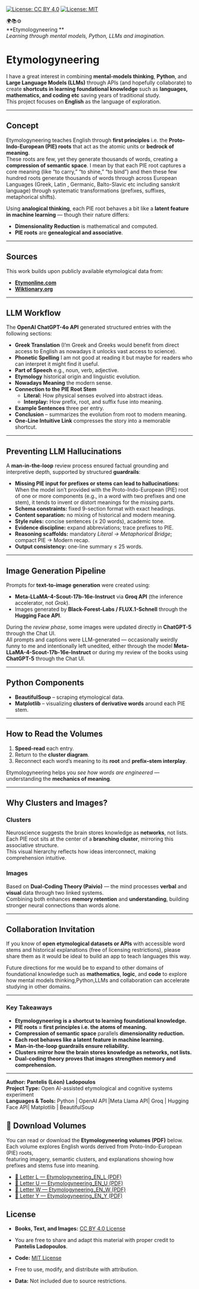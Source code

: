 [![License: CC BY 4.0](https://img.shields.io/badge/License-CC--BY%204.0-lightgrey.svg)](https://creativecommons.org/licenses/by/4.0/)
[![License: MIT](https://img.shields.io/badge/License-MIT-yellow.svg)](https://opensource.org/licenses/MIT)


🌍📚⚙️  
**Etymologyneering **  
*Learning through mental models, Python, LLMs and imagination.*

# **Etymologyneering**

I have a great interest in combining **mental-models thinking**, **Python**, and **Large Language Models (LLMs)** through APIs (and hopefully collaborate) to create **shortcuts in learning foundational knowledge**  such as **languages, mathematics, and coding etc**  saving years of traditional study.  
This project focuses on **English** as the language of exploration.

---

## **Concept**

Etymologyneering teaches English through **first principles** i.e. the **Proto-Indo-European (PIE) roots** that act as the atomic units or **bedrock of meaning**.  
These roots are few, yet they generate thousands of words, creating a **compression of semantic space**. I mean by that each PIE root captures a core meaning (like “to carry,” “to shine,” “to bind”)
and then these few hundred roots generate thousands of words through across European Languages (Greek, Latin , Germanic, Balto-Slavic etc including sanskrit language) through systematic transformations (prefixes, suffixes, metaphorical shifts).

Using **analogical thinking**, each PIE root behaves a bit like  a **latent feature in machine learning** — though their nature differs:

- **Dimensionality Reduction** is mathematical and computed.  
- **PIE roots** are **genealogical and associative**.

---

## **Sources**

This work builds upon publicly available etymological data from:

- [**Etymonline.com**](https://www.etymonline.com)  
- [**Wiktionary.org**](https://www.wiktionary.org)

---

## **LLM Workflow**

The **OpenAI ChatGPT-4o API** generated structured entries with the following sections:

- **Greek Translation**  (I’m Greek and Greeks would benefit from direct access to English as nowadays it unlocks vast access to science).  
- **Phonetic Spelling**   I am not good at reading it but maybe for readers who can interpret it might find it useful.
- **Part of Speech**  e.g., noun, verb, adjective.  
- **Etymology**  historical origin and linguistic evolution.  
- **Nowadays Meaning**  the modern sense.  
- **Connection to the PIE Root Stem**  
  - **Literal:** How physical senses evolved into abstract ideas.  
  - **Interplay:** How prefix, root, and suffix fuse into meaning.  
- **Example Sentences**  three per entry.  
- **Conclusion** – summarizes the evolution from root to modern meaning.  
- **One-Line Intuitive Link** compresses the story into a memorable shortcut.

---

## **Preventing LLM Hallucinations**

A **man-in-the-loop** review process ensured factual grounding and interpretive depth, supported by structured **guardrails**:

- **Missing PIE input for prefixes or stems can lead to hallucinations:** When the model isn’t provided with the Proto-Indo-European (PIE) root of one or more components (e.g., in a word with two prefixes and one stem),
 it tends to invent or distort meanings for the missing parts.
- **Schema constraints:** fixed 9-section format with exact headings.  
- **Content separation:** no mixing of historical and modern meaning.  
- **Style rules:** concise sentences (≤ 20 words), academic tone.  
- **Evidence discipline:** expand abbreviations; trace prefixes to PIE.  
- **Reasoning scaffolds:** mandatory *Literal → Metaphorical Bridge*; compact PIE → Modern recap.  
- **Output consistency:** one-line summary ≤ 25 words.

---

## **Image Generation Pipeline**

Prompts for **text-to-image generation** were created using:

- **Meta-LLaMA-4-Scout-17b-16e-Instruct** via **Groq API** (the inference accelerator, not *Grok*).  
- Images generated by **Black-Forest-Labs / FLUX.1-Schnell** through the **Hugging Face API**.  

During the *review phase*, some images were updated directly in **ChatGPT-5** through the Chat UI.  
All prompts and captions were LLM-generated — occasionally weirdly funny to me and intentionally left unedited, either through the model  **Meta-LLaMA-4-Scout-17b-16e-Instruct** or 
during my review of the books using  **ChatGPT-5** through the Chat UI.  

---

## **Python Components**

- **BeautifulSoup** – scraping etymological data.  
- **Matplotlib** – visualizing **clusters of derivative words** around each PIE stem.

---

## **How to Read the Volumes**

1. **Speed-read** each entry.  
2. Return to the **cluster diagram**.  
3. Reconnect each word’s meaning to its **root** and **prefix–stem interplay**.

Etymologyneering helps you *see how words are engineered* — understanding the **mechanics of meaning**.

---

## **Why Clusters and Images?**

### **Clusters**

Neuroscience suggests the brain stores knowledge as **networks**, not lists.  
Each PIE root sits at the center of a **branching cluster**, mirroring this associative structure.  
This visual hierarchy reflects how ideas interconnect, making comprehension intuitive.

### **Images**

Based on **Dual-Coding Theory (Paivio)** — the mind processes **verbal** and **visual** data through two linked systems.  
Combining both enhances **memory retention** and **understanding**, building stronger neural connections than words alone.

---

## **Collaboration Invitation**

If you know of **open etymological datasets or APIs** with accessible word stems and historical explanations (free of licensing restrictions), please share them as it would be ideal to build an app to teach languages this way.

Future directions for me would be to expand to other domains of foundational knowledge  such as **mathematics**, **logic**, and **code**  to explore how mental models thinking,Python,LLMs and collaboration can accelerate studying in other domains.

---

### **Key Takeaways**

- **Etymologyneering is a shortcut to learning foundational knowledge.**  
- **PIE roots = first principles i.e. the atoms of meaning.**  
- **Compression of semantic space** parallels **dimensionality reduction.**  
- **Each root behaves like a latent feature in machine learning.**  
- **Man-in-the-loop guardrails ensure reliability.**  
- **Clusters mirror how the brain stores knowledge as networks, not lists.**  
- **Dual-coding theory proves that images strengthen memory and comprehension.**

---


**Author:** **Pantelis (Léon) Ladopoulos**  
**Project Type:** Open AI-assisted etymological and cognitive systems experiment  
**Languages & Tools:** Python | OpenAI API |Meta Llama API| Groq | Hugging Face API| Matplotlib | BeautifulSoup  

## 📘 Download Volumes

You can read or download the **Etymologyneering volumes (PDF)** below.  
Each volume explores English words derived from Proto-Indo-European (PIE) roots,  
featuring imagery, semantic clusters, and explanations showing how prefixes and stems fuse into meaning.

- [📗 Letter L — Etymologyneering_EN_L (PDF)](https://drive.google.com/drive/folders/1EyKyMSexySAGAJjxHhruSe4CYN8EDmX1)
- [📘 Letter U — Etymologyneering_EN_U (PDF)](https://drive.google.com/drive/folders/1EyKyMSexySAGAJjxHhruSe4CYN8EDmX1)
- [📕 Letter W — Etymologyneering_EN_W (PDF)](https://drive.google.com/drive/folders/1EyKyMSexySAGAJjxHhruSe4CYN8EDmX1)
- [📙 Letter Y — Etymologyneering_EN_Y (PDF)](https://drive.google.com/drive/folders/1EyKyMSexySAGAJjxHhruSe4CYN8EDmX1)


## **License**

- **Books, Text, and Images:** [CC BY 4.0 License](LICENSE_BOOK.txt)
-   You are free to share and adapt this material with proper credit to **Pantelis Ladopoulos**.  

- **Code:** [MIT License](LICENSE_CODE.txt)
-   Free to use, modify, and distribute with attribution.  

- **Data:** Not included due to source restrictions.

